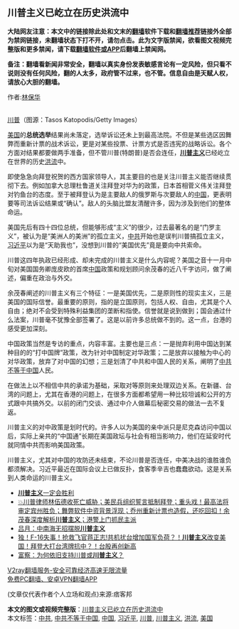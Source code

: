  <h2>川普主义已屹立在历史洪流中</h2> <p class="notice"><b>大陆网友注意：本文中的链接除此处和文末的<a href="https://github.com/bannedbook/fanqiang" >翻墙</a>软件下载和<a href="https://github.com/killgcd/justmysocks/blob/master/README.md">翻墙推荐</a>链接外全部为禁网链接，未翻墙状态下打不开，请勿点击。此为文字版禁闻，欲看图文视频完整版和更多禁闻，请下载<a href="https://github.com/bannedbook/fanqiang">翻墙软件或APP</a>后翻墙上禁闻网。</p><p>备注：翻墙看新闻非常安全，翻墙以真实身份发表敏感言论有一定风险，但只看不说则没有任何风险，翻的人太多，政府管不过来，也不管。信息自由是天赋人权，请放心大胆的翻墙。</b></p>  <div class="entry"> <p>作者:<span class='wp_keywordlink'><a href="https://www.bannedbook.org/forum10/topic383.html" title="林保华" target="_blank">林保华</a></span></p> <p><br /> <a href="https://www.bannedbook.org/bnews/tag/%e5%b7%9d%e6%99%ae/" class="st_tag internal_tag" rel="tag" title="标签 川普 下的日志">川普</a>（图源：Tasos Katopodis/Getty Images） </p> <p> <a href="https://www.bannedbook.org/bnews/tag/%e7%be%8e%e5%9b%bd/" class="st_tag internal_tag" rel="tag" title="标签 美国 下的日志">美国</a>的<strong>总统选举</strong>结果尚未落定，选举诉讼还未上到最高法院。不但是某些选区因舞弊而重新计票的战术诉讼，更是对某些投票、计票方式是否违宪的战略诉讼。各个方面对结果都要做两手准备，但不管川普(特朗普)是否会连任，<strong><a href="https://www.bannedbook.org/bnews/tag/%e5%b7%9d%e6%99%ae%e4%b8%bb%e4%b9%89/" class="st_tag internal_tag" rel="tag" title="标签 川普主义 下的日志">川普主义</a></strong>已经屹立在世界的历史<a href="https://www.bannedbook.org/bnews/tag/%E6%B4%AA%E6%B5%81/" class="st_tag internal_tag" rel="tag" title="标签 洪流 下的日志">洪流</a>中。 </p> <p>即使急急向拜登祝贺的西方国家领导人，其主要目的也是关注川普主义能否继续贯彻下去。例如加拿大总理杜鲁道关注拜登对华为的政策，日本首相菅义伟关注拜登对钓鱼台的态度。至于被拜登认为是主要敌人的俄罗斯与次要敌人的<span class='wp_keywordlink_affiliate'><a href="https://www.bannedbook.org/" title="中国" target="_blank">中国</a></span>，更表明要等司法诉讼结果或“确认”。敌人的头脑比盟友清醒许多，因为涉及到他们的整体命运。 </p>  <p>美国先后有四十四位总统，但能够形成“主义”的很少，过去最著名的是“门罗主义”，被认为是“美洲人的美洲”的孤立主义，<a href="https://www.bannedbook.org/bnews/tag/%e4%b8%ad%e5%85%b1/" class="st_tag internal_tag" rel="tag" title="标签 中共 下的日志">中共</a>开始也是误判川普搞孤立主义，<a href="https://www.bannedbook.org/bnews/tag/%e4%b9%a0%e8%bf%91%e5%b9%b3/" class="st_tag internal_tag" rel="tag" title="标签 习近平 下的日志">习近平</a>以为是“天助我也”，没想到川普的“美国优先”竟是要向中共索命。 </p> <p>川普这四年执政已经形成、却未完成的川普主义是什么内容呢？美国之音十一月中旬对美国国务卿庞皮欧的首席<a href="https://www.bannedbook.org/bnews/tag/%E4%B8%AD%E5%9B%BD/" class="st_tag internal_tag" rel="tag" title="标签 中国 下的日志">中国</a>政策和规划顾问余茂春的近八千字访问，做了阐述，偏重在政治与外交。 </p> <p>余茂春阐述的川普主义有三个特征：一是美国优先，二是原则性的现实主义，三是美国的国际信誉。最重要的原则，指的是立国原则，包括人权、自由，尤其是个人自由；绝对不会受到特殊利益集团的垄断和指使。信誉就是说到做到；国会通过什么法案，川普毫不犹豫全部签署了。这是以前许多总统做不到的。这一点，台港的感受更加深刻。 </p> <p>中国政策当然是专访的重点，内容丰富。主要也是三点：一是抛弃利用中国达到某种目的的“打中国牌”政策，改为针对中国制定对华政策；二是放弃以接触为中心的对华政策，放弃了对中国的幻想；三是划清了中共和中国人民的关系，阐明了<span class='wp_keywordlink'><a href="https://www.bannedbook.org/forum11/topic300.html" title="禁片：中共不等于中国" target="_blank">中共不等于中国</a></span>人民。 </p>  <p>在做法上以不相信中共的承诺为基础，采取对等原则来处理双边关系。在新疆、台湾的问题上，尤其在香港的问题上，在很多方面都希望用一种比较坦诚和公开的方式跟中共搞外交。以前的闭门交谈、通过中介人做幕后秘密交易的做法一去不复返。 </p> <p>川普主义的对中政策是划时代的。许多人以为美国的亲中派只是尼克森访问中国以后，实际上亲共的“中国通”长期在美国政坛与社会有相当影响力，他们在延安时代就同情中共而影响美国政策。 </p> <p>川普主义，尤其对中国的攻防还未结束，不论川普是否连任，中美决战的谁胜谁负都须解决。习近平最近在国际会议上已做反扑，食客季辛吉也蠢蠢欲动。这是关系到人类命运的川普主义。 </p> <ul class='op-related-articles' title='相关阅读'> <li><a href='https://www.bannedbook.org/bnews/cbnews/20201126/1437069.html' target='_blank'><b>川普主义</b>一定会胜利</a></li> <li><a href='https://www.bannedbook.org/bnews/bannedvideo/20201119/1433483.html' target='_blank'>💥川普律师林伍德收死亡威胁；美民兵组织誓言抵制拜登；重头戏！最高法将审定宾州胜负；舞弊软件中资背景浮现；乔州重新计票也造假，还吃回扣！余茂春深度解析<b>川普主义</b>；港警上门抓民主派</a></li> <li><a href='https://www.bannedbook.org/bnews/comments/20201119/1433433.html' target='_blank'>吕月：中南海无招摆脱<b>川普主义</b></a></li> <li><a href='https://www.bannedbook.org/bnews/taiwannews/20201118/1433118.html' target='_blank'>独！F-16失事！抢救飞官蒋正志!共机扰台增加国军负荷？！<b>川普主义</b>改变美国！拜登大打台湾牌抗中？！台股再创新高</a></li> <li><a href='https://www.bannedbook.org/bnews/comments/20201112/1429764.html' target='_blank'>富察：为何依旧支持川普或<b>川普主义</b>？</a></li> </ul> <p class="texttj"> <a href="https://www.bannedbook.org/forum23/topic22702.html" target="_blank">V2ray翻墙服务-安全可靠经济高速无限流量</a><br/> <a href="https://github.com/bannedbook/fanqiang/wiki/%E7%A6%81%E9%97%BB%E7%BD%91%E5%AE%89%E5%8D%93%E7%BF%BB%E5%A2%99%E6%96%B0%E9%97%BBAPP" target="_blank">免费PC翻墙、安卓VPN翻墙APP</a></p><p> (文章仅代表作者个人立场和观点)来源:痞客邦</p> <a name='sharetosocial'></a>       <div><b>本文的图文或视频完整版</b>：<a href='https://www.bannedbook.org/bnews/comments/20201127/1437886.html'>川普主义已屹立在历史洪流中</a></div>  </div><!--END ENTRY--> <div class="postfooter"> <div>本文标签：<a href="https://www.bannedbook.org/bnews/tag/%e4%b8%ad%e5%85%b1/" rel="tag">中共</a>, <a href="https://www.bannedbook.org/bnews/tag/%e4%b8%ad%e5%85%b1%e4%b8%8d%e7%ad%89%e4%ba%8e%e4%b8%ad%e5%9b%bd/" rel="tag">中共不等于中国</a>, <a href="https://www.bannedbook.org/bnews/tag/%E4%B8%AD%E5%9B%BD/" rel="tag">中国</a>, <a href="https://www.bannedbook.org/bnews/tag/%e4%b9%a0%e8%bf%91%e5%b9%b3/" rel="tag">习近平</a>, <a href="https://www.bannedbook.org/bnews/tag/%e5%b7%9d%e6%99%ae/" rel="tag">川普</a>, <a href="https://www.bannedbook.org/bnews/tag/%e5%b7%9d%e6%99%ae%e4%b8%bb%e4%b9%89/" rel="tag">川普主义</a>, <a href="https://www.bannedbook.org/bnews/tag/%E6%B4%AA%E6%B5%81/" rel="tag">洪流</a>, <a href="https://www.bannedbook.org/bnews/tag/%e7%be%8e%e5%9b%bd/" rel="tag">美国</a></div>  </div><!--END POSTFOOTER--> 